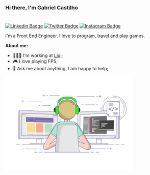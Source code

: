### Hi there, I'm Gabriel Castilho

#

[![Linkedin Badge](https://img.shields.io/badge/-LinkedIn-0e76a8?style=flat-square&logo=Linkedin&logoColor=white)](https://linkedin.com/in/gabrielcastilhov)
[![Twitter Badge](https://img.shields.io/badge/-Twitter-00acee?style=flat-square&logo=Twitter&logoColor=white)](https://twitter.com/GabrielCV06)
[![Instagram Badge](https://img.shields.io/badge/-Instagram-e4405f?style=flat-square&logo=Instagram&logoColor=white)](https://instagram.com/gabriellcasttilho)

I'm a Front End Engineer. I love to program, travel and play games.

**About me:**

- 👨🏻‍💻 I'm working at [Liqi](https://www.liqi.com.br);
- 🎮 I love playing FPS;
- 💬 Ask me about anything, I am happy to help;
  </br>

<img alt="GIF" src="./coding.gif" width="400px" max-height="300px" />
